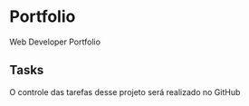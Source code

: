 # Portfolio
Web Developer Portfolio

## Tasks

O controle das tarefas desse projeto será realizado no GitHub
